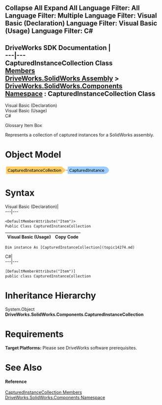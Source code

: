 Collapse All Expand All Language Filter: All  Language Filter: Multiple  Language Filter: Visual Basic (Declaration) Language Filter: Visual Basic (Usage) Language Filter: C#  
---  
DriveWorks SDK Documentation  |   
---|---  
CapturedInstanceCollection Class   
[Members](topic14275.md)   
[DriveWorks.SolidWorks Assembly](topic13342.md) > [DriveWorks.SolidWorks.Components Namespace](topic13925.md) : CapturedInstanceCollection Class  
---  
  
Visual Basic (Declaration)    
Visual Basic (Usage)    
C# 

Glossary Item Box

Represents a collection of captured instances for a SolidWorks assembly. 

# Object Model

![](dotnetdiagramimages/image790.png)

# Syntax

Visual Basic (Declaration)|   
---|---  
      
    
    <DefaultMemberAttribute("Item")>
    Public Class CapturedInstanceCollection   
  
Visual Basic (Usage)| Copy Code  
---|---  
      
    
    Dim instance As [CapturedInstanceCollection](topic14274.md)  
  
C#|   
---|---  
      
    
    [DefaultMemberAttribute("Item")]
    public class CapturedInstanceCollection   
  
# Inheritance Hierarchy

System.Object  
**DriveWorks.SolidWorks.Components.CapturedInstanceCollection**  


# Requirements

**Target Platforms:** Please see DriveWorks software prerequisites.

# See Also

#### Reference

[CapturedInstanceCollection Members](topic14275.md)   
[DriveWorks.SolidWorks.Components Namespace](topic13925.md)


